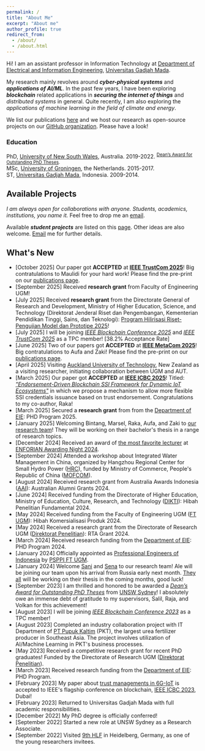 ```yaml
---
permalink: /
title: "About Me"
excerpt: "About me"
author_profile: true
redirect_from:
  - /about/
  - /about.html
---
```


Hi! I am an assistant professor in Information Technology at [Department of Electrical and Information Engineering](https://jteti.ugm.ac.id/), [Universitas Gadjah Mada](https://ugm.ac.id/en).

My research mainly revolves around **_cyber-physical systems_** and **_applications of AI/ML_**. In the past few years, I have been exploring **_blockchain_** related applications in **_securing the internet of things_** and _distributed systems_ in general. Quite recently, I am also exploring the _applications of machine learning in the field of climate and energy_.

We list our publications [here](https://gdputra.github.io/publications/) and we host our research as open-source projects on our [GitHub organization](https://github.com/dteti-sys-rsch). Please have a look!

### Education

PhD, [University of New South Wales](https://www.unsw.edu.au/), Australia. 2019-2022. <sup>[Dean’s Award for Outstanding PhD Theses](https://www.inside.unsw.edu.au/academic-excellence/deans-award-outstanding-phd-theses-recipients-announced).</sup> <br>
MSc, [University of Groningen](https://www.rug.nl/), the Netherlands. 2015-2017. <br>
ST, [Universitas Gadjah Mada](https://ugm.ac.id/en), Indonesia. 2009-2014.

## Available Projects

_I am always open for collaborations with anyone. Students, academics, institutions, you name it._ Feel free to drop me an [email](mailto:gdputra@ugm.ac.id).

Available _**student projects**_ are listed on this [page](https://gdputra.github.io/research/). Other ideas are also welcome. [Email](mailto:gdputra@ugm.ac.id) me for further details.

## What's New

- [October 2025] Our paper got **ACCEPTED** at [**IEEE TrustCom 2025**](https://ieee-aiplus-2025.org/)! Big contratulations to Maulidi for your hard work! Please find the pre-print on our [publications page](https://gdputra.github.io/publications/).
- [September 2025] Received **research grant** from Faculty of Engineering UGM!
- [July 2025] Received **research grant** from the Directorate General of Research and Development, Ministry of Higher Education, Science, and Technology (Direktorat Jenderal Riset dan Pengembangan, Kementerian Pendidikan Tinggi, Sains, dan Teknologi): [Program Hilirisasi Riset-Pengujian Model dan Prototipe 2025](https://bima.kemdiktisaintek.go.id/pengumuman)!
- [July 2025] I will be joining _[IEEE Blockchain Conference 2025](https://ieee-cybermatics.org/2025/blockchain/)_ and _[IEEE TrustCom 2025](https://ieee-aiplus-2025.org/)_ as a TPC member! [38.2% Acceptance Rate]
- [June 2025] Two of our papers got **ACCEPTED** at [**IEEE MetaCom 2025**](https://ieee-metacom.org/)! Big contratulations to Aufa and Zaki! Please find the pre-print on our [publications page](https://gdputra.github.io/publications/).
- [April 2025] Visiting [Auckland University of Technology](https://www.aut.ac.nz/), New Zealand as a visiting researcher, initiating collaboration between UGM and AUT.
- [March 2025] Our paper got **ACCEPTED** at [**IEEE ICBC 2025**](https://icbc2025.ieee-icbc.org/)! Titled: [_"Endorsement-Driven Blockchain SSI Framework for Dynamic IoT Ecosystems"_](https://ieeexplore.ieee.org/document/11114640) in which we propose a mechanism to allow more flexible SSI credentials issuance based on trust endorsement. Congratulations to my co-author, Raka!
- [March 2025] Secured a **research grant** from from the [Department of EIE](https://jteti.ugm.ac.id/): PHD Program 2025.
- [January 2025] Welcoming Bintang, Marsel, Raka, Aufa, and Zaki to [our research team](https://gdputra.github.io/teams/)! They will be working on their bachelor's thesis in a range of research topics.
- [December 2024] Received an award of [the most favorite lecturer](https://www.instagram.com/stories/highlights/17951790980903561/) at [ENFORIAN Awarding Night 2024](https://www.instagram.com/enforianugm/).
- [September 2024] Attended a workshop about Integrated Water Management in China, organized by Hangzhou Regional Center for Small Hydro Power ([HRC](https://www.hrcshp.org/)), funded by Ministry of Commerce, People's Republic of China ([MOFCOM](http://english.mofcom.gov.cn/)).
- [August 2024] Received research grant from Australia Awards Indonesia ([AAI](https://www.australiaawardsindonesia.org/news/detail/244000484/australia-awards-in-indonesia-grant-opportunity-opens-for-alumni-and-scholars)): Australian Alumni Grants 2024.
- [June 2024] Received funding from the Directorate of Higher Education, Ministry of Education, Culture, Research, and Technology ([DIKTI](https://dikti.kemdikbud.go.id/)): Hibah Penelitian Fundamental 2024.
- [May 2024] Received funding from the Faculty of Engineering UGM ([FT UGM](https://ft.ugm.ac.id/)): Hibah Komersialisasi Produk 2024.
- [May 2024] Received a research grant from the Directorate of Research UGM ([Direktorat Penelitian](https://penelitian.ugm.ac.id/)): RTA Grant 2024.
- [March 2024] Received research funding from the [Department of EIE](https://jteti.ugm.ac.id/): PHD Program 2024.
- [January 2024] Officially appointed as [Professional Engineers of Indonesia](https://www.pii.or.id/) by [PSPPI FT UGM](https://psppi.ft.ugm.ac.id/).
- [January 2024] Welcome [Sani](https://github.com/mufidussani) and [Sena](https://github.com/adyasena) to our research team! Ale will be joining our team upon his arrival from Russia early next month. [They all](https://github.com/orgs/dteti-sys-rsch/people) will be working on their thesis in the coming months, good luck!
- [September 2023] I am thrilled and honored to be awarded a _[Dean’s Award for Outstanding PhD Theses](https://www.inside.unsw.edu.au/academic-excellence/deans-award-outstanding-phd-theses-recipients-announced)_ from [UNSW Sydney](https://www.unsw.edu.au/)! I absolutely owe an immense debt of gratitude to my supervisors, Salil, Raja, and Volkan for this achievement!
- [August 2023] I will be joining _[IEEE Blockchain Conference 2023](https://ieee-cybermatics.org/2023/blockchain/)_ as a TPC member!
- [August 2023] Completed an industry collaboration project with IT Department of [PT Pupuk Kaltim](https://www.pupukkaltim.com/) (PKT), the largest urea fertilizer producer in Southeast Asia. The project involves utilization of AI/Machine Learning in PKT's business processes.
- [May 2023] Received a competitive research grant for recent PhD graduates! Funded by the Directorate of Research UGM ([Direktorat Penelitian](https://penelitian.ugm.ac.id/)).
- [March 2023] Received research funding from the [Department of EIE](https://jteti.ugm.ac.id/): PHD Program.
- [February 2023] My paper about [trust managements in 6G-IoT](https://eprints.qut.edu.au/238213/1/Privacy_preserving_Trust_Management_ICBC_2023.pdf) is accepted to IEEE's flagship conference on blockchain, [IEEE ICBC 2023](https://icbc2023.ieee-icbc.org/), Dubai!
- [February 2023] Returned to Universitas Gadjah Mada with full academic responsibilities.
- [December 2022] My PhD degree is officially conferred!
- [September 2022] Started a new role at UNSW Sydney as a Research Associate.
- [September 2022] Visited [9th HLF](https://www.heidelberg-laureate-forum.org/) in Heidelberg, Germany, as one of the young researchers invitees.
